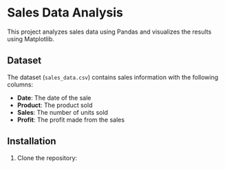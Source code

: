 # Sales Data Analysis

This project analyzes sales data using Pandas and visualizes the results using Matplotlib.

## Dataset

The dataset (`sales_data.csv`) contains sales information with the following columns:
- **Date**: The date of the sale
- **Product**: The product sold
- **Sales**: The number of units sold
- **Profit**: The profit made from the sales

## Installation

1. Clone the repository:
